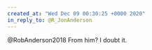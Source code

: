 ```yaml
---
created_at: "Wed Dec 09 00:30:25 +0000 2020"
in_reply_to: @R_JonAnderson
---
```


@RobAnderson2018 From him? I doubt it.